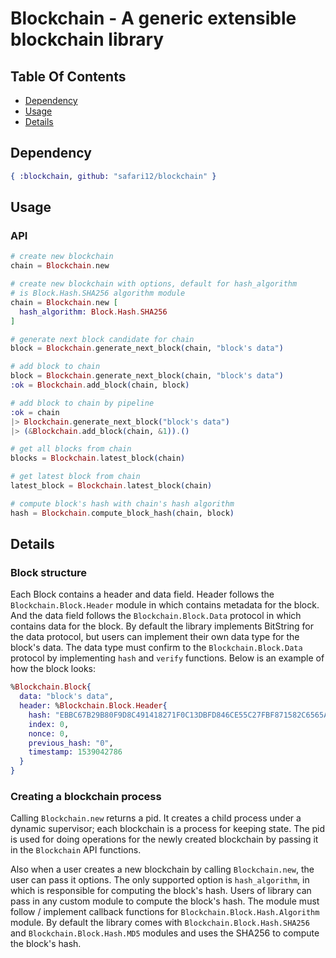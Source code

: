 # Blockchain - A generic extensible blockchain library

## Table Of Contents

<!-- BEGIN generated TOC -->
* [Dependency](#dependency)
* [Usage](#usage)
* [Details](#details)
<!-- END generated TOC -->

## Dependency

``` elixir
{ :blockchain, github: "safari12/blockchain" }
```

## Usage

### API

```elixir
# create new blockchain
chain = Blockchain.new

# create new blockchain with options, default for hash_algorithm
# is Block.Hash.SHA256 algorithm module
chain = Blockchain.new [
  hash_algorithm: Block.Hash.SHA256
]

# generate next block candidate for chain
block = Blockchain.generate_next_block(chain, "block's data")

# add block to chain
block = Blockchain.generate_next_block(chain, "block's data")
:ok = Blockchain.add_block(chain, block)

# add block to chain by pipeline
:ok = chain
|> Blockchain.generate_next_block("block's data")
|> (&Blockchain.add_block(chain, &1)).()

# get all blocks from chain
blocks = Blockchain.latest_block(chain)

# get latest block from chain
latest_block = Blockchain.latest_block(chain)

# compute block's hash with chain's hash algorithm
hash = Blockchain.compute_block_hash(chain, block)
```

## Details

### Block structure

Each Block contains a header and data field. Header follows the `Blockchain.Block.Header` module
in which contains metadata for the block. And the data field follows the `Blockchain.Block.Data` protocol
in which contains data for the block. By default the library implements BitString for the data protocol,
but users can implement their own data type for the block's data. The data type must confirm
to the `Blockchain.Block.Data` protocol by implementing `hash` and `verify` functions.
Below is an example of how the block looks:

```elixir
%Blockchain.Block{
  data: "block's data",
  header: %Blockchain.Block.Header{
    hash: "EBBC67B29B80F9D8C491418271F0C13DBFD846CE55C27FBF871582C6565A1A74",
    index: 0,
    nonce: 0,
    previous_hash: "0",
    timestamp: 1539042786
  }
}
```

### Creating a blockchain process

Calling `Blockchain.new` returns a pid. It creates a child process
under a dynamic supervisor; each blockchain is a process for keeping state. The pid is used
for doing operations for the newly created blockchain by passing it in the `Blockchain` API functions.

Also when a user creates a new blockchain by calling `Blockchain.new`, the user can
pass it options. The only supported option is `hash_algorithm`, in which is
responsible for computing the block's hash. Users of library can pass in any
custom module to compute the block's hash. The module must follow / implement
callback functions for `Blockchain.Block.Hash.Algorithm` module. By default the
library comes with `Blockchain.Block.Hash.SHA256` and `Blockchain.Block.Hash.MD5`
modules and uses the SHA256 to compute the block's hash.
